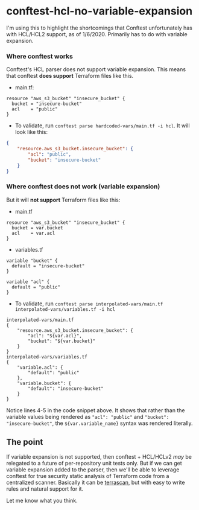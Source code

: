 # conftest-hcl-no-variable-expansion

I'm using this to highlight the shortcomings that Conftest unfortunately has with HCL/HCL2 support, as of 1/6/2020. Primarily has to do with variable expansion.

### Where conftest works

Conftest's HCL parser does not support variable expansion. This means that conftest **does support** Terraform files like this.

* main.tf:

```hcl
resource "aws_s3_bucket" "insecure_bucket" {
  bucket = "insecure-bucket"
  acl    = "public"
}
```

* To validate, run `conftest parse hardcoded-vars/main.tf -i hcl`. It will look like this:

```json
{
	"resource.aws_s3_bucket.insecure_bucket": {
		"acl": "public",
		"bucket": "insecure-bucket"
	}
}
```


### Where conftest does not work (variable expansion)
But it will **not support** Terraform files like this:

* main.tf

```hcl
resource "aws_s3_bucket" "insecure_bucket" {
  bucket = var.bucket
  acl    = var.acl
}
```

* variables.tf

```hcl
variable "bucket" {
  default = "insecure-bucket"
}

variable "acl" {
  default = "public"
}
```

* To validate, run `conftest parse interpolated-vars/main.tf interpolated-vars/variables.tf -i hcl`

```text
interpolated-vars/main.tf
{
	"resource.aws_s3_bucket.insecure_bucket": {
		"acl": "${var.acl}",
		"bucket": "${var.bucket}"
	}
}
interpolated-vars/variables.tf
{
	"variable.acl": {
		"default": "public"
	},
	"variable.bucket": {
		"default": "insecure-bucket"
	}
}

```

Notice lines 4-5 in the code snippet above. It shows that rather than the variable values being rendered as `"acl": "public"` and `"bucket": "insecure-bucket"`, the `${var.variable_name}` syntax was rendered literally.

## The point

If variable expansion is not supported, then conftest + HCL/HCLv2 *may* be relegated to a future of per-repository unit tests only. But if we can get variable expansion added to the parser, then we'll be able to leverage conftest for true security static analysis of Terraform code from a centralized scanner. Basically it can be [terrascan](https://github.com/cesar-rodriguez/terrascan/), but with easy to write rules and natural support for it.

Let me know what you think.